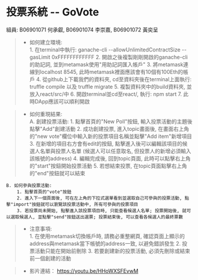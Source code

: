 # 投票系統 -- GoVote  
組員: B06901071 何承叡, B06901074 李崇嘉, B06901072 黃奕呈  


> * 如何建立環境:  
	1. 在terminal中執行: ganache-cli --allowUnlimitedContractSize  --gasLimit 0xFFFFFFFFFFFF
	2. 開啟之後複製剛剛開啟的ganache-cli的助記詞, 並到metamask使用"用助記詞匯入帳戶"
	3. 將metamask連線到localhost 8545, 此時metamask裡面應該會有10個有100Eth的帳戶
	4. 從github上下載我們的資料夾, cd至資料夾後在terminal上面執行: truffle compile 以及 truffle migrate
	5. 複製資料夾中的build資料夾, 並放入react/src/中
	6. 開啟terminal並cd至react/, 執行: npm start
	7. 此時DApp應該可以順利開啟

> * 如何重現結果:  
	A. 創建投票活動:
		1. 點擊首頁的"New Poll"按鈕, 輸入投票活動的主題後點擊"Add"創建活動
		2. 成功創建投票, 進入topic畫面後, 在畫面右上角的"new vote"欄位中輸入新的投票項目名稱並點擊"Add item"新增項目
		3. 在新增的項目右方會有edit的按鈕, 點擊進入後可以編輯該項目的候選人名單與投票人名單 (候選人可以任意取名, 但投票人的新增必須輸入該帳號的address)
		4. 編輯完成後, 回到topic頁面, 此時可以點擊右上角的"start"按鈕開始投票活動
		5. 若想結束投票, 在topic頁面點擊右上角的"end"按鈕就可以結束

	B. 如何參與投票活動:
		1. 點擊首頁的"vote"按鈕
		2. 進入下一個頁面後, 可在左上角的下拉式選單看到並選取自己可參與的投票活動, 點擊"import"按鈕就可以瀏覽該投票活動中, 所有可參與的投票項目
		3. 若投票尚未開始, 點擊進入該投票項目時, 只能查看候選人名單; 投票開始後, 就可以選取候選人, 並點擊"send"按鈕送出選票; 投票結束後, 可以查看各候選人的最終票數

> * 注意事項:  
	1. 在使用metamask切換帳戶時, 請務必重整網頁, 確認頁面上顯示的address與metamask當下帳號的address一致, 以避免錯誤發生
	2. 投票活動只能在開始前刪除
	3. 若要創建新的投票活動, 必須先刪除或結束前一個創建的活動


> * 影片連結：
	https://youtu.be/HHoWXSFEvwM